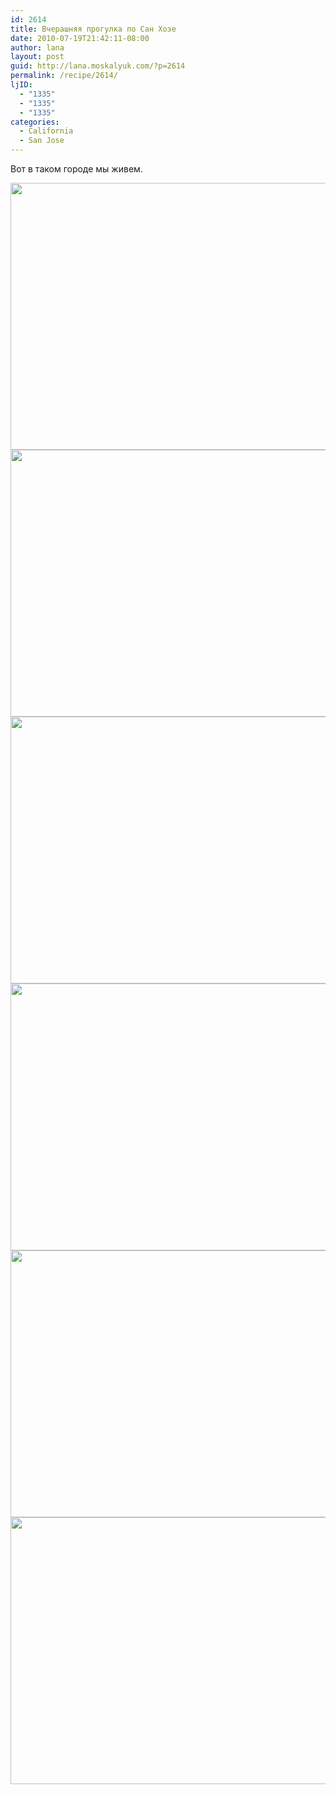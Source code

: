 ```yaml
---
id: 2614
title: Вчерашняя прогулка по Сан Хозе
date: 2010-07-19T21:42:11-08:00
author: lana
layout: post
guid: http://lana.moskalyuk.com/?p=2614
permalink: /recipe/2614/
ljID:
  - "1335"
  - "1335"
  - "1335"
categories:
  - California
  - San Jose
---
```

Вот в таком городе мы живем.

<img loading="lazy" class="alignnone" title="San Jose CA" src="http://farm5.static.flickr.com/4122/4810851458_496586844d_z.jpg" alt="" width="640" height="427" /> 

<img loading="lazy" class="alignnone" title="San Jose, CA" src="http://farm5.static.flickr.com/4118/4810194633_1db466ebe7_z.jpg" alt="" width="640" height="427" /> 

<img loading="lazy" class="alignnone" title="San Jose CA" src="http://farm5.static.flickr.com/4100/4810176523_5337620ebe_z.jpg" alt="" width="640" height="427" /> 

<img loading="lazy" class="alignnone" title="San Jose CA" src="http://farm5.static.flickr.com/4075/4810163495_f401ea0d00_z.jpg" alt="" width="640" height="427" /> 

<img loading="lazy" class="alignnone" title="San Jose CA" src="http://farm5.static.flickr.com/4143/4810785160_8c50f4cf3c_z.jpg" alt="" width="640" height="427" /> 

<img loading="lazy" class="alignnone" title="San Jose CA" src="http://farm5.static.flickr.com/4116/4810854258_ed79a9d28e_z.jpg" alt="" width="640" height="427" />